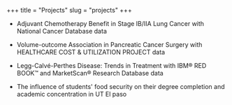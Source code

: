 +++
title = "Projects"
slug = "projects"
+++

- Adjuvant Chemotherapy Benefit in Stage IB/IIA Lung Cancer with National Cancer Database data

- Volume-outcome Association in Pancreatic Cancer Surgery with HEALTHCARE COST & UTILIZATION PROJECT data

- Legg-Calvé-Perthes Disease: Trends in Treatment with IBM® RED BOOK™ and MarketScan® Research Database data

- The influence of students' food security on their degree completion and academic concentration in UT El paso